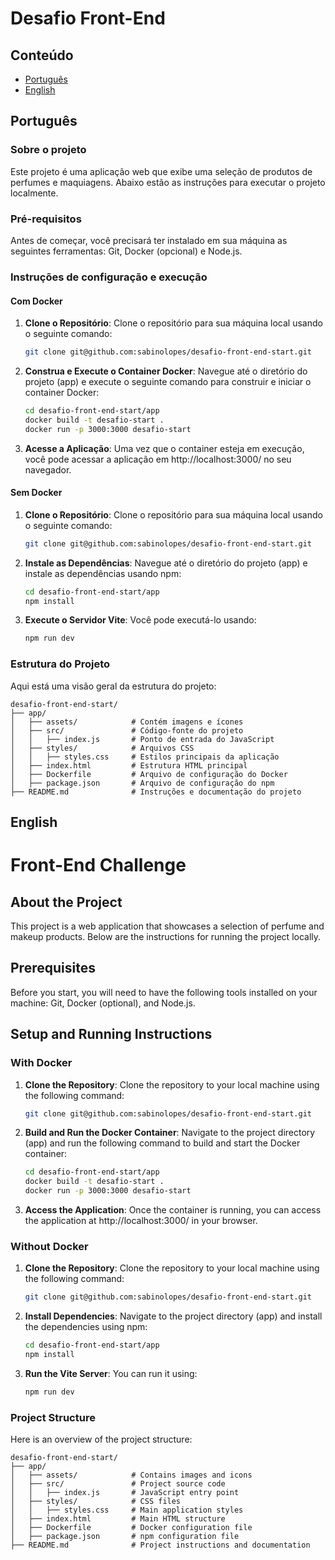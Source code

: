 # Desafio Front-End

## Conteúdo

- [Português](#português)
- [English](#english)

## Português

### Sobre o projeto

Este projeto é uma aplicação web que exibe uma seleção de produtos de perfumes e maquiagens. Abaixo estão as instruções para executar o projeto localmente.

### Pré-requisitos

Antes de começar, você precisará ter instalado em sua máquina as seguintes ferramentas: Git, Docker (opcional) e Node.js.

### Instruções de configuração e execução

#### Com Docker

1. **Clone o Repositório**: 
   Clone o repositório para sua máquina local usando o seguinte comando:
   ```bash
   git clone git@github.com:sabinolopes/desafio-front-end-start.git
   ```
2. **Construa e Execute o Container Docker**:
    Navegue até o diretório do projeto (app) e execute o seguinte comando para construir e iniciar o container Docker:
   ```bash
   cd desafio-front-end-start/app
   docker build -t desafio-start . 
   docker run -p 3000:3000 desafio-start
   ```
3. **Acesse a Aplicação**:
    Uma vez que o container esteja em execução, você pode acessar a aplicação em http://localhost:3000/ no seu navegador.

#### Sem Docker

1. **Clone o Repositório**: 
   Clone o repositório para sua máquina local usando o seguinte comando:
   ```bash
   git clone git@github.com:sabinolopes/desafio-front-end-start.git
   ```
2. **Instale as Dependências**:
    Navegue até o diretório do projeto (app) e instale as dependências usando npm:
    ```bash
    cd desafio-front-end-start/app
    npm install
    ```
3. **Execute o Servidor Vite**:
   Você pode executá-lo usando:
    ```bash
    npm run dev
    ```

### Estrutura do Projeto

Aqui está uma visão geral da estrutura do projeto:

```
desafio-front-end-start/
├── app/
│   ├── assets/            # Contém imagens e ícones
│   ├── src/               # Código-fonte do projeto
│   │   ├── index.js       # Ponto de entrada do JavaScript
│   ├── styles/            # Arquivos CSS
│   │   ├── styles.css     # Estilos principais da aplicação
│   ├── index.html         # Estrutura HTML principal
│   ├── Dockerfile         # Arquivo de configuração do Docker
│   ├── package.json       # Arquivo de configuração do npm
├── README.md              # Instruções e documentação do projeto
```

## English

# Front-End Challenge

## About the Project

This project is a web application that showcases a selection of perfume and makeup products. Below are the instructions for running the project locally.

## Prerequisites

Before you start, you will need to have the following tools installed on your machine: Git, Docker (optional), and Node.js.

## Setup and Running Instructions

### With Docker

1. **Clone the Repository**: 
   Clone the repository to your local machine using the following command:
   ```bash
   git clone git@github.com:sabinolopes/desafio-front-end-start.git
   ```
2. **Build and Run the Docker Container**:
    Navigate to the project directory (app) and run the following command to build and start the Docker container:
   ```bash
   cd desafio-front-end-start/app
   docker build -t desafio-start . 
   docker run -p 3000:3000 desafio-start
   ```
3. **Access the Application**:
    Once the container is running, you can access the application at http://localhost:3000/ in your browser.

### Without Docker

1. **Clone the Repository**: 
   Clone the repository to your local machine using the following command:
   ```bash
   git clone git@github.com:sabinolopes/desafio-front-end-start.git
   ```
2. **Install Dependencies**:
    Navigate to the project directory (app) and install the dependencies using npm:
    ```bash
    cd desafio-front-end-start/app
    npm install
    ```
3. **Run the Vite Server**:
   You can run it using:
    ```bash
    npm run dev
    ```
### Project Structure

Here is an overview of the project structure:

```
desafio-front-end-start/
├── app/
│   ├── assets/            # Contains images and icons
│   ├── src/               # Project source code
│   │   ├── index.js       # JavaScript entry point
│   ├── styles/            # CSS files
│   │   ├── styles.css     # Main application styles
│   ├── index.html         # Main HTML structure
│   ├── Dockerfile         # Docker configuration file
│   ├── package.json       # npm configuration file
├── README.md              # Project instructions and documentation
```
